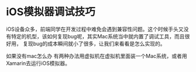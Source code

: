 # iOS模拟器调试技巧

iOS设备众多，前端同学在开发过程中难免会遇到兼容性问题。这个时候手头又没有特定的机型，该如何复现bug呢，其实Mac系统当中就内置了调试工具，而且很好用，
复现bug的成本瞬间就小了很多，让我们来看看是怎么实现的。




如果没有mac怎么办
有两种办法用虚拟机在虚拟机里面装一个Mac系统，或者用Xamarin去运行iOS模拟器。
